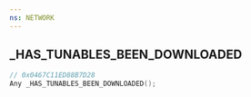 ```yaml
---
ns: NETWORK
---
```

## _HAS_TUNABLES_BEEN_DOWNLOADED

```c
// 0x0467C11ED88B7D28
Any _HAS_TUNABLES_BEEN_DOWNLOADED();
```

